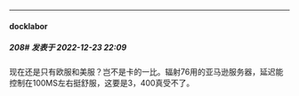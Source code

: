 

*****

####  docklabor  
##### 208#       发表于 2022-12-23 22:09

现在还是只有欧服和美服？岂不是卡的一比。辐射76用的亚马逊服务器，延迟能控制在100MS左右挺舒服，这要是3，400真受不了。

